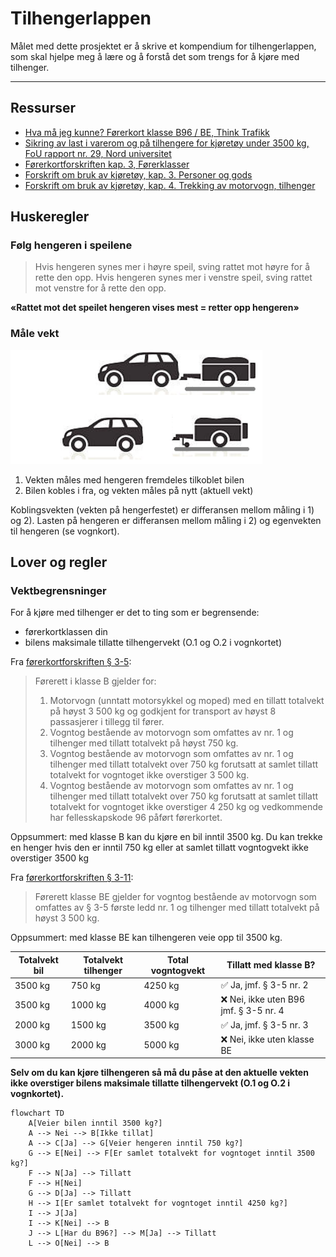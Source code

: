 Tilhengerlappen
==

Målet med dette prosjektet er å skrive et kompendium for tilhengerlappen,
som skal hjelpe meg å lære og å forstå det som trengs for å kjøre med tilhenger.

-------------

## Ressurser

- [Hva må jeg kunne? Førerkort klasse B96 / BE, Think Trafikk](https://www.thinktrafikk.no/wp-content/uploads/2021/11/Opplaring-klasse-BE.pdf)
- [Sikring av last i varerom og på tilhengere for kjøretøy under 3500 kg, FoU rapport nr. 29, Nord universitet](https://nordopen.nord.no/nord-xmlui/bitstream/handle/11250/2503971/FoURapport292018.pdf?sequence=1&isAllowed=y)
- [Førerkortforskriften kap. 3, Førerklasser](https://lovdata.no/dokument/SF/forskrift/2004-01-19-298/KAPITTEL_3#KAPITTEL_3)
- [Forskrift om bruk av kjøretøy, kap. 3. Personer og gods](https://lovdata.no/dokument/SF/forskrift/1990-01-25-92/KAPITTEL_4#KAPITTEL_4)
- [Forskrift om bruk av kjøretøy, kap. 4. Trekking av motorvogn, tilhenger](https://lovdata.no/dokument/SF/forskrift/1990-01-25-92/KAPITTEL_5#KAPITTEL_5)

## Huskeregler

### Følg hengeren i speilene

> Hvis hengeren synes mer i høyre speil, sving rattet mot høyre for å rette den opp.
> Hvis hengeren synes mer i venstre speil, sving rattet mot venstre for å rette den opp.

__«Rattet mot det speilet hengeren vises mest = retter opp hengeren»__

### Måle vekt

![vektmåling][vekt]

1. Vekten måles med hengeren fremdeles tilkoblet bilen
2. Bilen kobles i fra, og vekten måles på nytt (aktuell vekt)

Koblingsvekten (vekten på hengerfestet) er differansen mellom måling i 1) og 2).
Lasten på hengeren er differansen mellom måling i 2) og egenvekten til hengeren (se vognkort).


## Lover og regler

### Vektbegrensninger

For å kjøre med tilhenger er det to ting som er begrensende:
- førerkortklassen din
- bilens maksimale tillatte tilhengervekt (O.1 og O.2 i vognkortet)

Fra [førerkortforskriften § 3-5](https://lovdata.no/forskrift/2004-01-19-298/§3-5):

> Førerett i klasse B gjelder for:
> 1.	Motorvogn (unntatt motorsykkel og moped) med en tillatt totalvekt på høyst 3 500 kg og godkjent for transport av høyst 8 passasjerer i tillegg til fører.
> 2.	Vogntog bestående av motorvogn som omfattes av nr. 1 og tilhenger med tillatt totalvekt på høyst 750 kg.
> 3.	Vogntog bestående av motorvogn som omfattes av nr. 1 og tilhenger med tillatt totalvekt over 750 kg forutsatt at samlet tillatt totalvekt for vogntoget ikke overstiger 3 500 kg.
> 4.	Vogntog bestående av motorvogn som omfattes av nr. 1 og tilhenger med tillatt totalvekt over 750 kg forutsatt at samlet tillatt totalvekt for vogntoget ikke overstiger 4 250 kg og vedkommende har fellesskapskode 96 påført førerkortet.

Oppsummert:
med klasse B kan du kjøre en bil inntil 3500 kg.
Du kan trekke en henger hvis den er inntil 750 kg eller at samlet tillatt vogntogvekt ikke overstiger 3500 kg

Fra [førerkortforskriften § 3-11](https://lovdata.no/forskrift/2004-01-19-298/§3-11):

> Førerett klasse BE gjelder for vogntog bestående av motorvogn som omfattes av § 3-5 første ledd nr. 1 og tilhenger med tillatt totalvekt på høyst 3 500 kg.

Oppsummert: med klasse BE kan tilhengeren veie opp til 3500 kg. 

| Totalvekt bil | Totalvekt tilhenger | Total vogntogvekt | Tillatt med klasse B?                 |
|---------------|---------------------|-------------------|---------------------------------------|
| 3500 kg       | 750 kg              | 4250 kg           | ✅ Ja, jmf. § 3-5 nr. 2                |
| 3500 kg       | 1000 kg             | 4000 kg           | ❌ Nei, ikke uten B96 jmf. § 3-5 nr. 4 |
| 2000 kg       | 1500 kg             | 3500 kg           | ✅ Ja, jmf. § 3-5 nr. 3                |
| 3000 kg       | 2000 kg             | 5000 kg           | ❌ Nei, ikke uten klasse BE            |

**Selv om du kan kjøre tilhengeren så må du påse at den aktuelle vekten ikke overstiger bilens maksimale 
tillatte tilhengervekt (O.1 og O.2 i vognkortet).**


```mermaid
flowchart TD
    A[Veier bilen inntil 3500 kg?]
    A --> Nei --> B[Ikke tillat]
    A --> C[Ja] --> G[Veier hengeren inntil 750 kg?]
    G --> E[Nei] --> F[Er samlet totalvekt for vogntoget inntil 3500 kg?]
    F --> N[Ja] --> Tillatt
    F --> H[Nei]
    G --> D[Ja] --> Tillatt
    H --> I[Er samlet totalvekt for vogntoget inntil 4250 kg?]
    I --> J[Ja]
    I --> K[Nei] --> B
    J --> L[Har du B96?] --> M[Ja] --> Tillatt
    L --> O[Nei] --> B

```


[vekt]: img/vekt.png "Vektmåling av tilhenger"